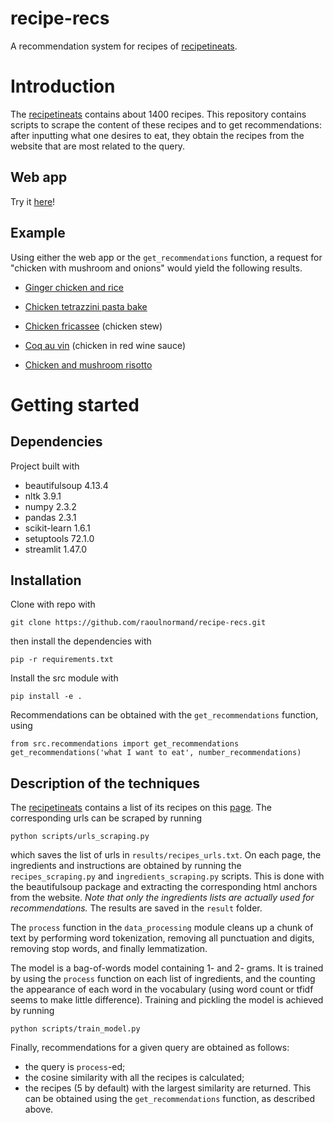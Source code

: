 # recipe-recs

A recommendation system for recipes of [recipetineats](https://www.recipetineats.com/).

# Introduction

The [recipetineats](https://www.recipetineats.com/) contains about 1400 recipes. This repository contains scripts to scrape the content of these recipes and to get recommendations: after inputting what one desires to eat, they obtain the recipes from the website that are most related to the query. 

## Web app

Try it [here](https://recipe-recs.streamlit.app/)!

## Example

Using either the web app or the `get_recommendations` function, a request for "chicken with mushroom and onions" would yield the following results.

- [Ginger chicken and rice]("https://www.recipetineats.com/ginger-chicken-and-rice/)

- [Chicken tetrazzini pasta bake](https://www.recipetineats.com/chicken-tetrazzini-pasta-bake/)

- [Chicken fricassee](https://www.recipetineats.com/chicken-fricassee-quick-french-chicken-stew/) (chicken stew)

- [Coq au vin](https://www.recipetineats.com/coq-au-vin/) (chicken in red wine sauce)

- [Chicken and mushroom risotto](https://www.recipetineats.com/chicken-and-mushroom-risotto/)

# Getting started

## Dependencies

Project built with

- beautifulsoup 4.13.4
- nltk 3.9.1
- numpy 2.3.2
- pandas 2.3.1
- scikit-learn 1.6.1
- setuptools 72.1.0
- streamlit 1.47.0

## Installation

Clone with repo with
```
git clone https://github.com/raoulnormand/recipe-recs.git
```
then install the dependencies with
```
pip -r requirements.txt
```
Install the src module with
```
pip install -e .
```
Recommendations can be obtained with the `get_recommendations` function, using
```
from src.recommendations import get_recommendations
get_recommendations('what I want to eat', number_recommendations)
```

## Description of the techniques

The [recipetineats](https://www.recipetineats.com/) contains a list of its recipes on this [page](https://www.recipetineats.com/recipes/). The corresponding urls can be scraped by running
```
python scripts/urls_scraping.py
```
which saves the list of urls in `results/recipes_urls.txt`. On each page, the ingredients and instructions are obtained by running the `recipes_scraping.py` and `ingredients_scraping.py` scripts. This is done with the beautifulsoup package and extracting the corresponding html anchors from the website. *Note that only the ingredients lists are actually used for recommendations.* The results are saved in the `result` folder.

The `process` function in the `data_processing` module cleans up a chunk of text by performing word tokenization, removing all punctuation and digits, removing stop words, and finally lemmatization.

The model is a bag-of-words model containing 1- and 2- grams. It is trained by using the `process` function on each list of ingredients, and the counting the appearance of each word in the vocabulary (using word count or tfidf seems to make little difference). Training and pickling the model is achieved by running
```
python scripts/train_model.py
```

Finally, recommendations for a given query are obtained as follows:
- the query is `process`-ed;
- the cosine similarity with all the recipes is calculated;
- the recipes (5 by default) with the largest similarity are returned.
This can be obtained using the `get_recommendations` function, as described above.

